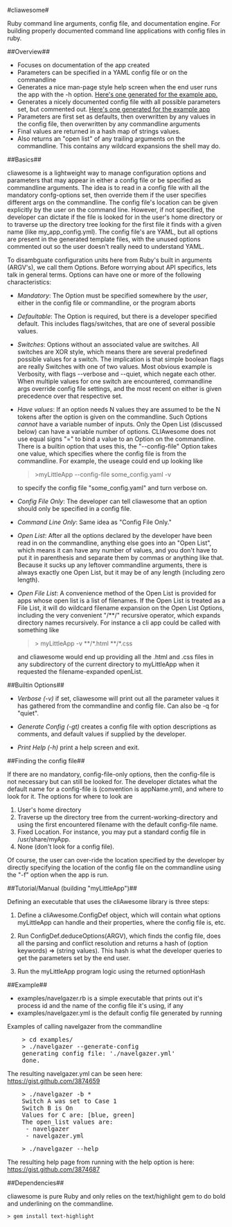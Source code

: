 #cliawesome#

Ruby command line arguments, config file, and documentation engine. For building
properly documented command line applications with config files in ruby.

##Overview##

 - Focuses on documentation of the app created
 - Parameters can be specified in a YAML config file or on the commandline
 - Generates a nice man-page style help screen when the end user runs
   the app with the -h option. [Here's one generated for the example app.](https://gist.github.com/3874687)
 - Generates a nicely documented config file with all possible parameters set, but commented
   out. [Here's one generated for the example app](https://gist.github.com/3874687)
 - Parameters are first set as defaults, then overwritten by any values in
   the config file, then overwritten by any commandline arguments
 - Final values are returned in a hash map of strings values.
 - Also returns an "open list" of any trailing arguments on the commandline. This
   contains any wildcard expansions the shell may do.


##Basics##

cliawesome is a lightweight way to manage configuration options and parameters
that may appear in either a config file or be specified as commandline
arguments. The idea is to read in a config file with all the mandatory
confg-options set, then override them if the user specifies different args on
the commandline. The config file's location can be given explicitly by the user
on the command line. However, if not specified, the developer can dictate if the file
is looked for in the user's home directory or to traverse up the directory tree
looking for the first file it finds with a given name (like my_app_config.yml). 
The config file's are YAML, but all
options are present in the generated template files, with the unused options
commented out so the user doesn't really need to understand YAML.

To disambguate configuration units here from Ruby's built in arguments
(ARGV's), we call them Options. Before worrying about API specifics, lets talk
in general terms. Options can have one or more of the following
characteristics:

 - *Mandatory*: The Option must be specified somewhere by the *user*, either in
   the config file or commandline, or the program aborts
 
 - *Defaultable*: The Option is required, but there is a developer specified
   default. This includes flags/switches, that are one of several possible
   values.  
   
 - *Switches*: Options without an associated value are switches. All switches
   are XOR style, which means there are several predefined possible values for
   a switch. The implication is that simple boolean flags are really Switches
   with one of two values. Most obvious example is Verbosity, with
   flags --verbose and --quiet, which negate each other. 
   When multiple values for one switch are encountered, commandline args
   override config file settings, and the most recent on either is given
   precedence over that respective set.
 
 - *Have values*: If an option needs N values they are assumed to be the N
   tokens after the option is given on the commandline. Such Options *cannot*
   have a variable number of inputs. Only the Open List (discussed below) can
   have a variable number of options.  CLIAwesome does not use equal signs "="
   to bind a value to an Option on the commandline. There is a builtin option
   that uses this, the "--config-file" Option takes one value, which specifies where the
   config file is from the commandline. For example, the useage could end up
   looking like 
   
   > \>myLittleApp --config-file some\_config.yaml -v
   
   to specify the config file "some\_config.yaml" and turn verbose on.

 - *Config File Only*: The developer can tell cliawesome that an
    option should only be specified in a config file.   
 
 - *Command Line Only*: Same idea as "Config File Only." 

 - *Open List*: After all the options declared by the developer have been read
   in on the commandline, anything else goes into an "Open List", which means
   it can have any number of values, and you don't have to put it in
   parenthesis and separate them by commas or anything like that. Because it
   sucks up any leftover commandline arguments, there is always exactly one
   Open List, but it may be of any length (including zero length).  
 
 - *Open File List*: A convenience method of the Open List is provided for apps
   whose open list is a list of filenames. If the Open List is treated as a
   File List, it will do wildcard filename expansion on the Open List Options,
   including the very convenient "/\*\*/" recursive operator, which expands
   directory names recursively. For instance a cli app could be called with
   something like 

   > \> myLittleApp -v \*\*/\*.html \*\*/\*.css
	
   and cliawesome would end up providing all the .html and .css files in any
   subdirectory of the current directory to myLittleApp when it requested the
   filename-expanded openList.

##Builtin Options##

 - *Verbose (-v)* if set, cliawesome will print out all the parameter values
 it has gathered from the commandline and config file. Can also be -q for
 "quiet".

 - *Generate Config (-gt)* creates a config file with option descriptions 
 as comments, and default values if supplied by the developer.

 - *Print Help (-h)* print a help screen and exit.
 
##Finding the config file##

If there are no mandatory, config-file-only
options, then the config-file is not necessary but can still be looked for.
The developer dictates what the default name for a config-file is
(convention is appName.yml), and where to look for it. The options for
where to look are

1. User's home directory
2. Traverse up the directory tree from the current-working-directory and using the first
encountered filename with the default config-file name. 
3. Fixed Location. For instance, you may put a standard config file in /usr/share/myApp.
3. None (don't look for a config file).

Of course, the user can
over-ride the location specified by the developer by directly specifying the location of the config
file on the commandline using the "-f" option when the app is run. 
 	
 	
##Tutorial/Manual (building "myLittleApp")##
 
Defining an executable that uses the  cliAwesome library is three steps:

1. Define a cliAwesome.ConfigDef object, which will contain what options
myLittleApp can handle and their properties, where the config file is, etc.

2. Run ConfigDef.deduceOptions(ARGV), which finds the config file, does all the
parsing and conflict resolution and returns a hash of (option keywords) =>
(string values). This hash is what the developer queries to get the parameters
set by the end user.

3. Run the myLittleApp program logic using the returned optionHash

##Example##

 - examples/navelgazer.rb is a simple executable that prints out it's
   process id and the name of the config file it's using, if any
 - examples/navelgazer.yml is the default config file generated by running

Examples of calling navelgazer from the commandline 


<pre>
    > cd examples/ 
    > ./navelgazer --generate-config
    generating config file: './navelgazer.yml'
    done.
</pre>

The resulting navelgazer.yml can be seen here: https://gist.github.com/3874659 

<pre>
    > ./navelgazer -b * 
	Switch A was set to Case 1
	Switch B is On
	Values for C are: [blue, green]
	The open_list values are:
	 - navelgazer
	 - navelgazer.yml
</pre> 

<pre>
    > ./navelgazer --help
</pre>

The resulting help page from running with the help option is here: https://gist.github.com/3874687

##Dependencies##

cliawesome is pure Ruby and only relies on the text/highlight gem to do bold and underlining on the
commandline.

    > gem install text-highlight